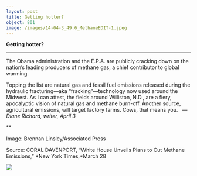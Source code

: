 ```yaml
---
layout: post
title: Getting hotter?
object: 801
image: /images/14-04-3_49.6_MethaneEDIT-1.jpeg
---
```

**Getting hotter?**

****

The Obama administration and the E.P.A. are publicly cracking down on the nation’s leading producers of methane gas, a chief contributor to global warming.

Topping the list are natural gas and fossil fuel emissions released during the hydraulic fracturing—aka “fracking”—technology now used around the Midwest. As I can attest, the fields around Williston, N.D., are a fiery, apocalyptic vision of natural gas and methane burn-off. Another source, agricultural emissions, will target factory farms. Cows, that means you.
   *—Diane Richard, writer, April 3*

**

Image: Brennan Linsley/Associated Press 

Source: CORAL DAVENPORT, “White House Unveils Plans to Cut Methane Emissions,” *New York Times,*March 28

![]({{siteurl.base}}/images/14-04-3_49.6_MethaneEDIT-1.jpeg)
